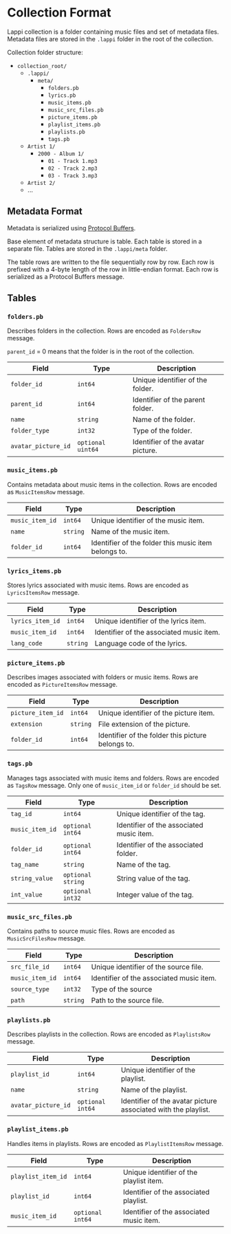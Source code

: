 # Collection Format

Lappi collection is a folder containing music files and set of metadata files.
Metadata files are stored in the `.lappi` folder in the root of the collection.

Collection folder structure:
- `collection_root/`
    - `.lappi/`
        - `meta/`
           - `folders.pb`
           - `lyrics.pb`
           - `music_items.pb`
           - `music_src_files.pb`
           - `picture_items.pb`
           - `playlist_items.pb`
           - `playlists.pb`
           - `tags.pb`
    - `Artist 1/`
        - `2000 - Album 1/`
           - `01 - Track 1.mp3`
           - `02 - Track 2.mp3`
           - `03 - Track 3.mp3`
    - `Artist 2/`
    - ...

## Metadata Format

Metadata is serialized using [Protocol Buffers](https://protobuf.dev).

Base element of metadata structure is table. Each table is stored in a separate file.
Tables are stored in the `.lappi/meta` folder.

The table rows are written to the file sequentially row by row.
Each row is prefixed with a 4-byte length of the row in little-endian format.
Each row is serialized as a Protocol Buffers message.

## Tables

### `folders.pb`

Describes folders in the collection.
Rows are encoded as `FoldersRow` message.

`parent_id` = 0 means that the folder is in the root of the collection.

| Field | Type | Description |
| --- | --- | --- |
| `folder_id` | `int64` | Unique identifier of the folder. |
| `parent_id` | `int64` | Identifier of the parent folder. |
| `name` | `string` | Name of the folder. |
| `folder_type` | `int32` | Type of the folder. |
| `avatar_picture_id` | `optional uint64` | Identifier of the avatar picture. |

### `music_items.pb`

Contains metadata about music items in the collection.
Rows are encoded as `MusicItemsRow` message.

| Field | Type | Description |
| --- | --- | --- |
| `music_item_id` | `int64` | Unique identifier of the music item. |
| `name` | `string` | Name of the music item. |
| `folder_id` | `int64` | Identifier of the folder this music item belongs to. |

### `lyrics_items.pb`

Stores lyrics associated with music items.
Rows are encoded as `LyricsItemsRow` message.

| Field | Type | Description |
| --- | --- | --- |
| `lyrics_item_id` | `int64` | Unique identifier of the lyrics item. |
| `music_item_id` | `int64` | Identifier of the associated music item. |
| `lang_code` | `string` | Language code of the lyrics. |

### `picture_items.pb`

Describes images associated with folders or music items.
Rows are encoded as `PictureItemsRow` message.

| Field | Type | Description |
| --- | --- | --- |
| `picture_item_id` | `int64` | Unique identifier of the picture item. |
| `extension` | `string` | File extension of the picture. |
| `folder_id` | `int64` | Identifier of the folder this picture belongs to. |

### `tags.pb`

Manages tags associated with music items and folders.
Rows are encoded as `TagsRow` message.
Only one of `music_item_id` or `folder_id` should be set.

| Field | Type | Description |
| --- | --- | --- |
| `tag_id` | `int64` | Unique identifier of the tag. |
| `music_item_id` | `optional int64` | Identifier of the associated music item. |
| `folder_id` | `optional int64` | Identifier of the associated folder. |
| `tag_name` | `string` | Name of the tag. |
| `string_value` | `optional string` | String value of the tag. |
| `int_value` | `optional int32` | Integer value of the tag. |

### `music_src_files.pb`

Contains paths to source music files.
Rows are encoded as `MusicSrcFilesRow` message.

| Field | Type | Description |
| --- | --- | --- |
| `src_file_id` | `int64` | Unique identifier of the source file. |
| `music_item_id` | `int64` | Identifier of the associated music item. |
| `source_type` | `int32` | Type of the source |
| `path` | `string` | Path to the source file. |

### `playlists.pb`

Describes playlists in the collection.
Rows are encoded as `PlaylistsRow` message.

| Field | Type | Description |
| --- | --- | --- |
| `playlist_id` | `int64` | Unique identifier of the playlist. |
| `name` | `string` | Name of the playlist. |
| `avatar_picture_id` | `optional int64` | Identifier of the avatar picture associated with the playlist. |

### `playlist_items.pb`

Handles items in playlists.
Rows are encoded as `PlaylistItemsRow` message.

| Field | Type | Description |
| --- | --- | --- |
| `playlist_item_id` | `int64` | Unique identifier of the playlist item. |
| `playlist_id` | `int64` | Identifier of the associated playlist. |
| `music_item_id` | `optional int64` | Identifier of the associated music item. |

